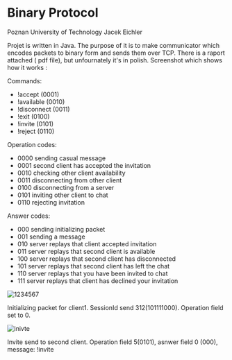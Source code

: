 # Binary Protocol

Poznan University of Technology
Jacek Eichler

Projet is written in Java. The purpose of it is to make communicator which encodes packets to binary form and sends them over TCP.
There is a raport attached ( pdf file), but unfournately it's in polish. Screenshot which shows how it works :

Commands:
- !accept (0001)
- !available (0010)
- !disconnect (0011)
- !exit (0100)
- !invite (0101)
- !reject (0110)

Operation codes:
- 0000 sending casual message
- 0001 second client has accepted the invitation
- 0010 checking other client availability
- 0011 disconnecting from other client
- 0100 disconnecting from a server
- 0101 inviting other client to chat
- 0110 rejecting invitation

Answer codes:
- 000 sending initializing packet
- 001 sending a message
- 010 server replays that client accepted invitation
- 011 server replays that second client is available
- 100 server replays that  second client has disconnected
- 101 server replays that second client has left the chat
- 110 server replays that you have been invited to chat
- 111 server replays that client has declined your invitation

![1234567](https://user-images.githubusercontent.com/39658861/56096943-9a920900-5eee-11e9-811b-c0cc877674db.png)


Initializing packet for client1. SessionId send 312(101111000). Operation field set to 0.

![inivte](https://user-images.githubusercontent.com/39658861/56097234-dda1ab80-5ef1-11e9-8054-8fd01e58c52d.png)

Invite send to second client. Operation field 5(0101), asnwer field 0 (000), message: !invite

